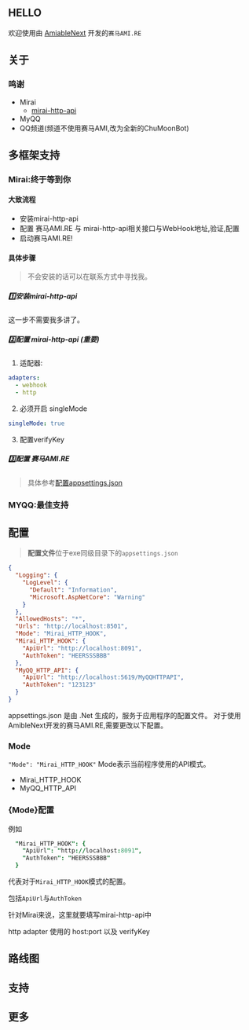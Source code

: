 ﻿## HELLO

欢迎使用由
[AmiableNext](https://github.com/heerheer/AmiableNext)
开发的`赛马AMI.RE`

## 关于

### 鸣谢

- Mirai
    - [mirai-http-api](https://github.com/project-mirai/mirai-api-http)
- MyQQ
- QQ频道(频道不使用赛马AMI,改为全新的ChuMoonBot)

## 多框架支持

### Mirai:终于等到你

#### 大致流程

- 安装mirai-http-api
- 配置 赛马AMI.RE 与 mirai-http-api相关接口与WebHook地址,验证,配置
- 启动赛马AMI.RE!

#### 具体步骤

> 不会安装的话可以在联系方式中寻找我。

##### 1️⃣安装mirai-http-api

这一步不需要我多讲了。

##### 2️⃣配置 mirai-http-api (重要)

1. 适配器:
```yaml
adapters: 
  - webhook
  - http
```
2. 必须开启 singleMode
```yaml
singleMode: true
```
3. 配置verifyKey

##### 3️⃣配置 赛马AMI.RE

> 具体参考[配置appsettings.json](#配置)

### MYQQ:最佳支持




## 配置

> **配置文件**位于exe同级目录下的`appsettings.json`

```json
{
  "Logging": {
    "LogLevel": {
      "Default": "Information",
      "Microsoft.AspNetCore": "Warning"
    }
  },
  "AllowedHosts": "*",
  "Urls": "http://localhost:8501",
  "Mode": "Mirai_HTTP_HOOK",
  "Mirai_HTTP_HOOK": {
    "ApiUrl": "http://localhost:8091",
    "AuthToken": "HEERSSSBBB"
  },
  "MyQQ_HTTP_API": {
    "ApiUrl": "http://localhost:5619/MyQQHTTPAPI",
    "AuthToken": "123123"
  }
}
```

appsettings.json 是由 .Net 生成的，服务于应用程序的配置文件。
对于使用AmibleNext开发的赛马AMI.RE,需要更改以下配置。

### Mode

`"Mode": "Mirai_HTTP_HOOK"`
Mode表示当前程序使用的API模式。

- Mirai_HTTP_HOOK
- MyQQ_HTTP_API

### {Mode}配置

例如

```j
  "Mirai_HTTP_HOOK": {
    "ApiUrl": "http://localhost:8091",
    "AuthToken": "HEERSSSBBB"
  }
```

代表对于`Mirai_HTTP_HOOK`模式的配置。

包括`ApiUrl`与`AuthToken`

针对Mirai来说，这里就要填写mirai-http-api中

http adapter 使用的 host:port 以及 verifyKey

## 路线图

## 支持


## 更多
